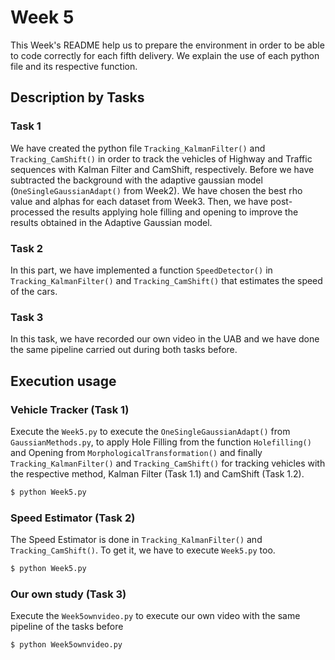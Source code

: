 
# Week 5

This Week's README help us to prepare the environment in order to be able to code correctly for each fifth delivery. We explain the use of each python file and its respective function.

## Description by Tasks

### Task 1
We have created the python file `Tracking_KalmanFilter()` and `Tracking_CamShift()` in order to track the vehicles of Highway and Traffic sequences with Kalman Filter and CamShift, respectively. Before we have subtracted the background with the adaptive gaussian model (`OneSingleGaussianAdapt()` from Week2). We have chosen the best rho value and alphas for each dataset from Week3. Then, we have post-processed the results applying hole filling and opening to improve the results obtained in the Adaptive Gaussian model.

### Task 2
In this part, we have implemented a function `SpeedDetector()` in `Tracking_KalmanFilter()` and `Tracking_CamShift()` that estimates the speed of the cars.

### Task 3
In this task, we have recorded our own video in the UAB and we have done the same pipeline carried out during both tasks before.


## Execution usage
### Vehicle Tracker (Task 1)
Execute the `Week5.py` to execute the `OneSingleGaussianAdapt()` from `GaussianMethods.py`, to apply Hole Filling from the function `Holefilling()` and Opening from `MorphologicalTransformation()` and finally `Tracking_KalmanFilter()` and `Tracking_CamShift()` for tracking vehicles with the respective method, Kalman Filter (Task 1.1) and CamShift (Task 1.2).

```sh
$ python Week5.py
```

### Speed Estimator (Task 2)
The Speed Estimator is done in `Tracking_KalmanFilter()` and `Tracking_CamShift()`. To get it, we have to execute `Week5.py` too. 

```sh
$ python Week5.py
```

### Our own study (Task 3)
Execute the `Week5ownvideo.py` to execute our own video with the same pipeline of the tasks before

```sh
$ python Week5ownvideo.py
```
